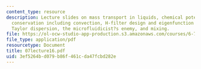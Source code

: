 ```yaml
---
content_type: resource
description: Lecture slides on mass transport in liquids, chemical potential, species
  conservation including convection, H-filter design and eigenfunction expansion,
  Taylor dispersion, the microfluidicist?s enemy, and mixing.
file: https://ol-ocw-studio-app-production.s3.amazonaws.com/courses/6-777j-design-and-fabrication-of-microelectromechanical-devices-spring-2007/3ef5264bd079b86f461cda47fcbd282e_07lecture16.pdf
file_type: application/pdf
resourcetype: Document
title: 07lecture16.pdf
uid: 3ef5264b-d079-b86f-461c-da47fcbd282e
---
```

